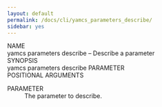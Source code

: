 ```yaml
---
layout: default
permalink: /docs/cli/yamcs_parameters_describe/
sidebar: yes
---
```


<div class="man-title">NAME</div>
<div class="man-section">
    yamcs parameters describe &ndash; Describe a parameter
</div>

<div class="man-title">SYNOPSIS</div>
<div class="man-synopsis">
    yamcs parameters describe PARAMETER
</div>

<div class="man-title">POSITIONAL ARGUMENTS</div>
<div class="man-section">
    <dl>
        <dt class="arg">PARAMETER</dt>
        <dd>The parameter to describe.</dd>
    </dl>
</div>
